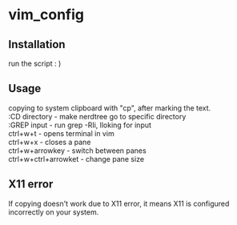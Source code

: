 # vim_config
## Installation
run the script : )
## Usage
copying to system clipboard with "cp", after marking the text. <br>
:CD directory - make nerdtree go to specific directory<br>
:GREP input - run grep -RIi, lloking for input <br>
ctrl+w+t - opens terminal in vim<br>
ctrl+w+x - closes a pane<br>
ctrl+w+arrowkey - switch between panes<br>
ctrl+w+ctrl+arrowket - change pane size<br>
## X11 error
If copying doesn't work due to X11 error, it means X11 is configured incorrectly on your system.


